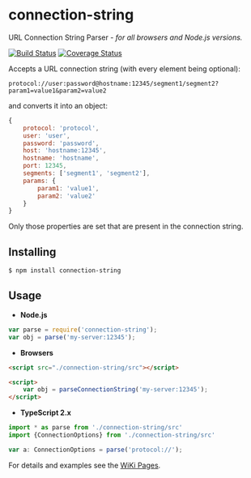 connection-string
=================

URL Connection String Parser - _for all browsers and Node.js versions._

[![Build Status](https://travis-ci.org/vitaly-t/connection-string.svg?branch=master)](https://travis-ci.org/vitaly-t/connection-string)
[![Coverage Status](https://coveralls.io/repos/vitaly-t/connection-string/badge.svg?branch=master)](https://coveralls.io/r/vitaly-t/connection-string?branch=master)

Accepts a URL connection string (with every element being optional): 

```
protocol://user:password@hostname:12345/segment1/segment2?param1=value1&param2=value2
```

and converts it into an object:

```js
{
    protocol: 'protocol',
    user: 'user',
    password: 'password',
    host: 'hostname:12345',
    hostname: 'hostname',
    port: 12345,
    segments: ['segment1', 'segment2'],
    params: {
        param1: 'value1',
        param2: 'value2'
    }
}
```

Only those properties are set that are present in the connection string.

## Installing

```
$ npm install connection-string
```

## Usage

* **Node.js**

```js
var parse = require('connection-string');
var obj = parse('my-server:12345');
```

* **Browsers**

```html
<script src="./connection-string/src"></script>

<script>
    var obj = parseConnectionString('my-server:12345');
</script>
```

* **TypeScript 2.x**

```ts
import * as parse from './connection-string/src'
import {ConnectionOptions} from './connection-string/src'

var a: ConnectionOptions = parse('protocol://');
```

For details and examples see the [WiKi Pages](https://github.com/vitaly-t/connection-string/wiki).

